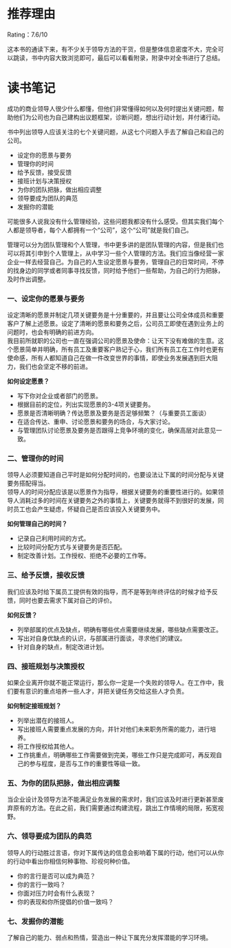 # 推荐理由
Rating：7.6/10

这本书的通读下来，有不少关于领导方法的干货，但是整体信息密度不大，完全可以跳读，书中内容大致浏览即可，最后可以看看附录，附录中对全书进行了总结。

# 读书笔记
成功的商业领导人很少什么都懂，但他们非常懂得如何以及何时提出关键问题，帮助他们为公司也为自己建构出议题框架，诊断问题，想出行动计划，并付诸行动。

书中列出领导人应该关注的七个关键问题，从这七个问题入手去了解自己和自己的公司。

* 设定你的愿景与要务
* 管理你的时间
* 给予反馈，接受反馈
* 接班计划与决策授权
* 为你的团队把脉，做出相应调整
* 领导要成为团队的典范
* 发掘你的潜能

可能很多人说我没有什么管理经验，这些问题我都没有什么感受。但其实我们每个人都是领导者，每个人都拥有一个“公司”，这个“公司”就是我们自己。

管理可以分为团队管理和个人管理，书中更多讲的是团队管理的内容，但是我们也可以将其引申到个人管理上，从中学习一些个人管理的方法。我们应当像经营一家企业一样去经营自己。为自己的人生设定愿景与要务，管理自己的日常时间，不停的找身边的同学或者同事寻找反馈，同时给予他们一些帮助，为自己的行为把脉，及时作出调整。

### 一、设定你的愿景与要务
设定清晰的愿景并制定几项关键要务是十分重要的，并且要让公司全体成员和重要客户了解上述愿景。设定了清晰的愿景和要务之后，公司员工即使在遇到业务上的问题时，也会有明确的前进方向。  
我目前所就职的公司也一直在强调公司的愿景及使命：让天下没有难做的生意。这个愿景简单并明确，所有员工及重要客户熟记于心，我们所有员工在工作时也更有使命感，所有人都知道自己在做一件改变世界的事情，即使业务发展遇到巨大阻力，我们也会坚定不移的前进。

**如何设定愿景？** 

* 写下你对企业或者部门的愿景。
* 根据目前的定位，列出实现愿景的3-4项关键要务。
* 愿景是否清晰明确？传达愿景及要务是否足够频繁？（与重要员工面谈）
* 在适合传达、重申、讨论愿景和要务的场合，与大家讨论。
* 与管理团队讨论愿景及要务是否跟得上竞争环境的变化，确保高层对此意见一致。

### 二、管理你的时间
领导人必须要知道自己平时是如何分配时间的，也要设法让下属的时间分配与关键要务搭配得当。  
领导人的时间分配应该是以愿景作为指导，根据关键要务的重要性进行的。如果领导人消耗过多的时间在关键要务之外的事情上，关键要务就得不到很好的发展，同时员工也会产生疑虑，怀疑自己是否应该投入关键要务中。

**如何管理自己的时间？**

* 记录自己利用时间的方式。
* 比较时间分配方式与关键要务是否匹配。
* 制定改善计划。工作授权、拒绝不必要的工作等。

### 三、给予反馈，接收反馈
我们应该及时给下属员工提供有效的指导，而不是等到年终评估的时候才给予反馈，同时也要去需求下属对自己的评价。

**如何反馈？**

* 列举部属的优点及缺点，明确有哪些优点需要继续发展，哪些缺点需要改正。
* 写出对自身优缺点的认识，与部属进行面谈，寻求他们的建议。
* 针对自身的缺点，制定改进计划。

### 四、接班规划与决策授权
如果企业离开你就不能正常运行，那么你一定是一个失败的领导人。在工作中，我们要有意识的重点培养一些人才，并把关键任务交给这些人才负责。

**如何制定接班规划？**

* 列举出潜在的接班人。
* 写出接班人需要重点发展的方向，并针对他们未来职务所需的能力，进行培养。
* 将工作授权给其他人。
* 工作挑重点，明确哪些工作需要做到完美，哪些工作只是完成即可，再反观自己的参与程度，是否与工作的重要性等级一致。

### 五、为你的团队把脉，做出相应调整
当企业设计及领导方法不能满足业务发展的需求时，我们应该及时进行更新甚至废弃原有的方法。在此之前，我们需要通过构建流程，跳出工作情境的局限，拓宽视野。

### 六、领导要成为团队的典范
领导人的行动胜过言语，你对下属传达的信息会影响着下属的行动，他们可以从你的行动中看出你相信何种事物、珍视何种价值。

* 你的言行是否可以成为典范？
* 你的言行一致吗？
* 你面对压力时会有什么表现？
* 你的表现和你所提倡的价值一致吗？

### 七、发掘你的潜能
了解自己的能力、弱点和热情，营造出一种让下属充分发挥潜能的学习环境。

